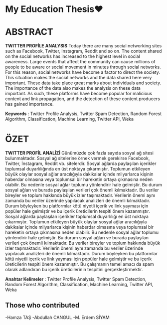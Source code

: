 # My Education Thesis❤

# ABSTRACT 

**TWITTER PROFİLE ANALYSIS**
Today there are many social networking sites such as Facebook, Twitter, Instagram, Reddit and so on. The content shared on the social networks has increased to the highest level in social awareness. Large events that affect the community can cause millions of people to be aware or social movement in minutes through social networks. For this reason, social networks have become a factor to direct the society. This situation makes the social networks and the data shared here very important. These data take place great marks about individuals and society. The importance of the data also makes the analysis on these data important.  As such, these platforms have become popular for malicious content and link propagation, and the detection of these content producers has gained importance. 

**Keywords** : Twitter Profile Analysis, Twitter Spam Detection, Random Forest Algorithm, Classification, Machine Learning, Twitter API, Weka 


# ÖZET 

**TWITTER PROFİL ANALİZİ**
Günümüzde çok fazla sayıda sosyal ağ sitesi bulunmaktadır. Sosyal ağ sitelerine örnek vermek gerekirse Facebook, Twitter, İnstagram, Reddit vb. sitelerdir. Sosyal ağlarda paylaşılan içerikler toplumsal duyarlılığında en üst noktaya çıkarmıştır. Toplumun etkileyen büyük olaylar sosyal ağlar aracılığıyla dakikalar içinde milyarlarca kişinin haberdar olmasına veya toplumsal bir hareketin ortaya çıkmasına neden olabilir. Bu nedenle sosyal ağlar toplumu yönlendirir hale gelmiştir.  Bu durum sosyal ağları ve burada paylaşılan verileri çok önemli kılmaktadır. Bu veriler bireyler ve toplum hakkında büyük izler taşımaktadır. Verilerin önemi aynı zamanda bu veriler üzerinde yapılacak analizleri de önemli kılmaktadır.  Durum böyleyken bu platformlar kötü niyetli içerik ve link yayması için popüler hale gelmiştir ve bu içerik üreticilerin tespiti önem kazanmıştır. Sosyal ağlarda paylaşılan içerikler toplumsal duyarlılığı en üst noktaya çıkarmıştır. Toplumun etkileyen büyük olaylar sosyal ağlar aracılığıyla dakikalar içinde milyarlarca kişinin haberdar olmasına veya toplumsal bir hareketin ortaya çıkmasına neden olabilir. Bu nedenle sosyal ağlar toplumu yönlendirir hale gelmiştir.  Bu durum sosyal ağları ve burada paylaşılan verileri çok önemli kılmaktadır. Bu veriler bireyler ve toplum hakkında büyük izler taşımaktadır. Verilerin önemi aynı zamanda bu veriler üzerinde yapılacak analizleri de önemli kılmaktadır. Durum böyleyken bu platformlar kötü niyetli içerik ve link yayması için popüler hale gelmiştir ve bu içerik üreticilerin tespiti önem kazanmıştır. Bu çalışmanın temel amacı da spam olarak adlandıran bu içerik üreticilerinin tespitini gerçekleştirmektir. 

**Anahtar Kelimeler** : Twitter Profile Analysis, Twitter Spam Detection, Random Forest Algorithm, Classification, Machine Learning, Twitter API, Weka 


## Those who contributed
  -Hamza TAŞ
  -Abdullah CANGUL
  -M. Erdem SİYAM



